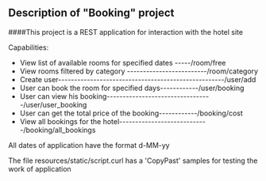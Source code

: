##              Description of "Booking" project

####This project is a REST application for interaction with the hotel site

Capabilities:

 * View list of available rooms for specified dates -----/room/free
 * View rooms filtered by category -------------------------/room/category
 * Create user----------------------------------------------------/user/add
 * User can book the room for specified days------------/user/booking
 * User can view his booking---------------------------------/user/user_booking
 * User can get the total price of the booking------------/booking/cost
 * View all bookings for the hotel----------------------------/booking/all_bookings
 
 All dates of application have the format d-MM-yy
 
 The file resources/static/script.curl has a 'CopyPast' samples for testing the work of application